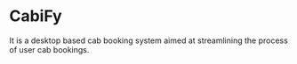 # CabiFy
 It is a desktop based cab booking system aimed at streamlining the process of user cab bookings.
